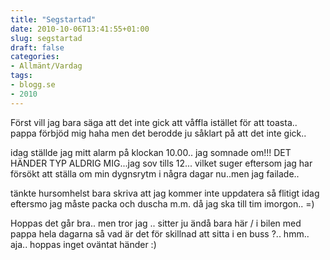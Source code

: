 ```yaml
---
title: "Segstartad"
date: 2010-10-06T13:41:55+01:00
slug: segstartad
draft: false
categories:
- Allmänt/Vardag
tags:
- blogg.se
- 2010
---
```

Först vill jag bara säga att det inte gick att våffla istället för att toasta.. pappa förbjöd mig haha men det berodde ju såklart på att det inte gick..  
  
idag ställde jag mitt alarm på klockan 10.00.. jag somnade om!!! DET HÄNDER TYP ALDRIG MIG...jag sov tills 12... vilket suger eftersom jag har försökt att ställa om min dygnsrytm i några dagar nu..men jag failade..  
  
  
tänkte hursomhelst bara skriva att jag kommer inte uppdatera så flitigt idag eftersmo jag måste packa och duscha m.m. då jag ska till tim imorgon.. =)  
  
Hoppas det går bra.. men tror jag .. sitter ju ändå bara här / i bilen med pappa hela dagarna så vad är det för skillnad att sitta i en buss ?.. hmm.. aja.. hoppas inget oväntat händer :)